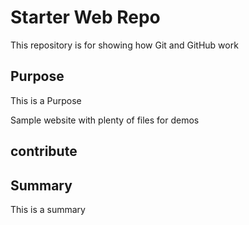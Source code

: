 # Starter Web Repo

This repository is for showing how Git and GitHub work

## Purpose
This is a Purpose

Sample website with plenty of files for demos
## contribute
## Summary
This is a summary